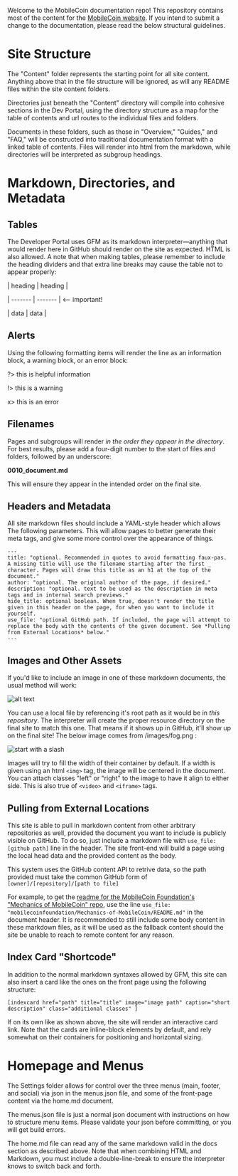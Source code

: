 Welcome to the MobileCoin documentation repo! This repository contains most of the content for the [MobileCoin website](https://mobilecoin.com). If you intend to submit a change to the documentation, please read the below structural guidelines.

# Site Structure

The "Content" folder represents the starting point for all site content. Anything above that in the file structure will be ignored, as will any README files within the site content folders.

Directories just beneath the "Content" directory will compile into cohesive sections in the Dev Portal, using the directory structure as a map for the table of contents and url routes to the individual files and folders.

Documents in these folders, such as those in "Overview," "Guides," and "FAQ," will be constructed into traditional documentation format with a linked table of contents. Files will render into html from the markdown, while directories will be interpreted as subgroup headings.

# Markdown, Directories, and Metadata

## Tables

The Developer Portal uses GFM as its markdown interpreter—anything that would render here in GitHub should render on the site as expected. HTML is also allowed. A note that when making tables, please remember to include the heading dividers and that extra line breaks may cause the table not to appear properly:

| heading | heading |

| ------- | ------- | <-- important!

| data    | data    |

## Alerts

Using the following formatting items will render the line as an information block, a warning block, or an error block:

?> this is helpful information

!> this is a warning

x> this is an error

## Filenames

Pages and subgroups will render *in the order they appear in the directory*. For best results, please add a four-digit number to the start of files and folders, followed by an underscore:

**0010_document.md**

This will ensure they appear in the intended order on the final site.

## Headers and Metadata

All site markdown files should include a YAML-style header which allows The following parameters. This will allow pages to better generate their meta tags, and give some more control over the appearance of things.

```
---
title: "optional. Recommended in quotes to avoid formatting faux-pas. A missing title will use the filename starting after the first _ character. Pages will draw this title as an h1 at the top of the document."
author: "optional. The original author of the page, if desired."
description: "optional. text to be used as the description in meta tags and in internal search previews."
hide_title: optional boolean. When true, doesn't render the title given in this header on the page, for when you want to include it yourself.
use_file: "optional GitHub path. If included, the page will attempt to replace the body with the contents of the given document. See *Pulling from External Locations* below."
---
```

## Images and Other Assets

If you'd like to include an image in one of these markdown documents, the usual method will work:

![alt text](https://mobilecoin.com/images/heart.svg)

You can use a local file by referencing it's root path as it would be in *this repository*. The interpreter will create the proper resource directory on the final site to match this one. That means if it shows up in GitHub, it'll show up on the final site! The below image comes from /images/fog.png :

![start with a slash](/images/fog.png)

Images will try to fill the width of their container by default. If a width is given using an html `<img>` tag, the image will be centered in the document. You can attach classes "left" or "right" to the image to have it align to either side. This is also true of `<video>` and `<iframe>` tags.

## Pulling from External Locations

This site is able to pull in markdown content from other arbitrary repositories as well, provided the document you want to include is publicly visible on GitHub. To do so, just include a markdown file with `use_file: [github path]` line in the header. The site front-end will build a page using the local head data and the provided content as the body.

This system uses the GitHub content API to retrive data, so the path provided must take the common GitHub form of `[owner]/[repository]/[path to file]`

For example, to get the [readme for the MobileCoin Foundation's "Mechanics of MobileCoin" repo](https://github.com/mobilecoinfoundation/Mechanics-of-MobileCoin/blob/master/README.md), use the line `use_file: "mobilecoinfoundation/Mechanics-of-MobileCoin/README.md"` in the document header. It is recommended to still include some body content in these markdown files, as it will be used as the fallback content should the site be unable to reach to remote content for any reason.

## Index Card "Shortcode"

In addition to the normal markdown syntaxes allowed by GFM, this site can also insert a card like the ones on the front page using the following structure:

`[indexcard href="path" title="title" image="image path" caption="short description" class="additional classes" ]`

If on its own like as shown above, the site will render an interactive card link. Note that the cards are inline-block elements by default, and rely somewhat on their containers for positioning and horizontal sizing. 

# Homepage and Menus

The Settings folder allows for control over the three menus (main, footer, and social) via json in the menus.json file, and some of the front-page content via the home.md document.

The menus.json file is just a normal json document with instructions on how to structure menu items. Please validate your json before committing, or you will get build errors.

The home.md file can read any of the same markdown valid in the docs section as described above. Note that when combining HTML and Markdown, you must include a double-line-break to ensure the interpreter knows to switch back and forth.
